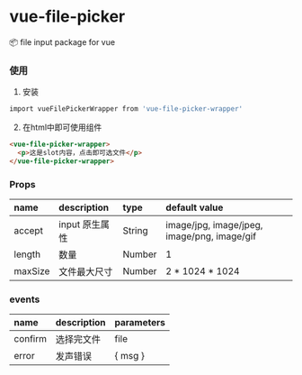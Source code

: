 # vue-file-picker
📦 file input package for vue

### 使用
1. 安装
```bash
import vueFilePickerWrapper from 'vue-file-picker-wrapper'
```
2. 在html中即可使用组件
``` html
<vue-file-picker-wrapper>
  <p>这是slot内容，点击即可选文件</p>
</vue-file-picker-wrapper>
```

### Props

| name     | description              | type     | default value |
| :---------------- | :----------------------- | :------  | :------------ |
| accept             | input 原生属性                 | String    | image/jpg, image/jpeg, image/png, image/gif          |
| length             | 数量                 | Number    | 1          |
| maxSize             | 文件最大尺寸                 | Number    | 2 * 1024 * 1024       |

### events

| name     | description              | parameters     |
| :---------------- | :----------------------- | :------  |
| confirm            | 选择完文件                 |  file   |
| error            | 发声错误                 |  { msg }   |
